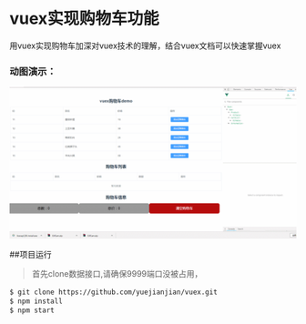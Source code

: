 # vuex实现购物车功能
用vuex实现购物车加深对vuex技术的理解，结合vuex文档可以快速掌握vuex


### 动图演示：

![img](https://github.com/yuejianjian/vuex/blob/master/GIF.gif)


##项目运行
>首先clone数据接口,请确保9999端口没被占用，

```
$ git clone https://github.com/yuejianjian/vuex.git
$ npm install
$ npm start
